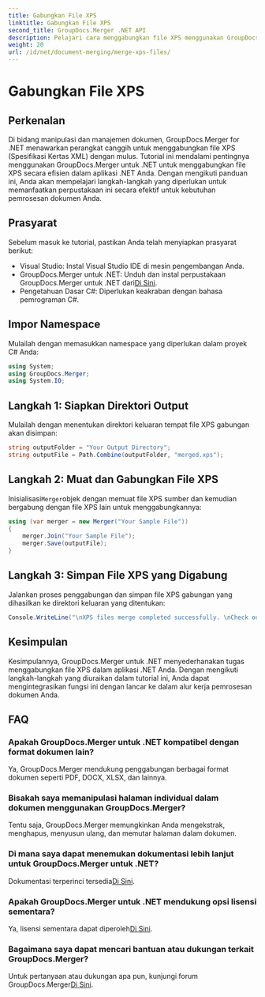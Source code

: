 ```yaml
---
title: Gabungkan File XPS
linktitle: Gabungkan File XPS
second_title: GroupDocs.Merger .NET API
description: Pelajari cara menggabungkan file XPS menggunakan GroupDocs.Merger untuk .NET dengan mudah. Sederhanakan pemrosesan dokumen di aplikasi .NET Anda.
weight: 20
url: /id/net/document-merging/merge-xps-files/
---
```


# Gabungkan File XPS

## Perkenalan
Di bidang manipulasi dan manajemen dokumen, GroupDocs.Merger for .NET menawarkan perangkat canggih untuk menggabungkan file XPS (Spesifikasi Kertas XML) dengan mulus. Tutorial ini mendalami pentingnya menggunakan GroupDocs.Merger untuk .NET untuk menggabungkan file XPS secara efisien dalam aplikasi .NET Anda. Dengan mengikuti panduan ini, Anda akan mempelajari langkah-langkah yang diperlukan untuk memanfaatkan perpustakaan ini secara efektif untuk kebutuhan pemrosesan dokumen Anda.
## Prasyarat
Sebelum masuk ke tutorial, pastikan Anda telah menyiapkan prasyarat berikut:
- Visual Studio: Instal Visual Studio IDE di mesin pengembangan Anda.
-  GroupDocs.Merger untuk .NET: Unduh dan instal perpustakaan GroupDocs.Merger untuk .NET dari[Di Sini](https://releases.groupdocs.com/merger/net/).
- Pengetahuan Dasar C#: Diperlukan keakraban dengan bahasa pemrograman C#.

## Impor Namespace
Mulailah dengan memasukkan namespace yang diperlukan dalam proyek C# Anda:
```csharp
using System; 
using GroupDocs.Merger;
using System.IO;
```
## Langkah 1: Siapkan Direktori Output
Mulailah dengan menentukan direktori keluaran tempat file XPS gabungan akan disimpan:
```csharp
string outputFolder = "Your Output Directory";
string outputFile = Path.Combine(outputFolder, "merged.xps");
```
## Langkah 2: Muat dan Gabungkan File XPS
 Inisialisasi`Merger`objek dengan memuat file XPS sumber dan kemudian bergabung dengan file XPS lain untuk menggabungkannya:
```csharp
using (var merger = new Merger("Your Sample File"))
{
    merger.Join("Your Sample File");
    merger.Save(outputFile);
}
```
## Langkah 3: Simpan File XPS yang Digabung
Jalankan proses penggabungan dan simpan file XPS gabungan yang dihasilkan ke direktori keluaran yang ditentukan:
```csharp
Console.WriteLine("\nXPS files merge completed successfully. \nCheck output in {0}", outputFolder);
```

## Kesimpulan
Kesimpulannya, GroupDocs.Merger untuk .NET menyederhanakan tugas menggabungkan file XPS dalam aplikasi .NET Anda. Dengan mengikuti langkah-langkah yang diuraikan dalam tutorial ini, Anda dapat mengintegrasikan fungsi ini dengan lancar ke dalam alur kerja pemrosesan dokumen Anda.

## FAQ
### Apakah GroupDocs.Merger untuk .NET kompatibel dengan format dokumen lain?
Ya, GroupDocs.Merger mendukung penggabungan berbagai format dokumen seperti PDF, DOCX, XLSX, dan lainnya.
### Bisakah saya memanipulasi halaman individual dalam dokumen menggunakan GroupDocs.Merger?
Tentu saja, GroupDocs.Merger memungkinkan Anda mengekstrak, menghapus, menyusun ulang, dan memutar halaman dalam dokumen.
### Di mana saya dapat menemukan dokumentasi lebih lanjut untuk GroupDocs.Merger untuk .NET?
 Dokumentasi terperinci tersedia[Di Sini](https://tutorials.groupdocs.com/merger/net/).
### Apakah GroupDocs.Merger untuk .NET mendukung opsi lisensi sementara?
 Ya, lisensi sementara dapat diperoleh[Di Sini](https://purchase.groupdocs.com/temporary-license/).
### Bagaimana saya dapat mencari bantuan atau dukungan terkait GroupDocs.Merger?
 Untuk pertanyaan atau dukungan apa pun, kunjungi forum GroupDocs.Merger[Di Sini](https://forum.groupdocs.com/c/merger/32).